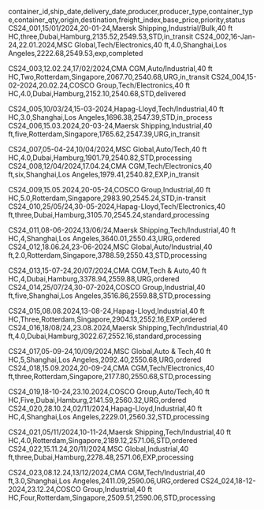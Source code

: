 container_id,ship_date,delivery_date,producer,producer_type,container_type,container_qty,origin,destination,freight_index,base_price,priority,status
CS24_001,15/01/2024,20-01-24,Maersk Shipping,Industrial/Bulk,40 ft HC,three,Dubai,Hamburg,2135.52,2549.53,STD,in_transit
CS24_002,16-Jan-24,22.01.2024,MSC Global,Tech/Electronics,40 ft,4.0,Shanghai,Los Angeles,2222.68,2549.53,exp,completed

CS24_003,12.02.24,17/02/2024,CMA CGM,Auto/Industrial,40 ft HC,Two,Rotterdam,Singapore,2067.70,2540.68,URG,in_transit
CS24_004,15-02-2024,20.02.24,COSCO Group,Tech/Electronics,40 ft HC,4.0,Dubai,Hamburg,2152.10,2540.68,STD,delivered

CS24_005,10/03/24,15-03-2024,Hapag-Lloyd,Tech/Industrial,40 ft HC,3.0,Shanghai,Los Angeles,1696.38,2547.39,STD,in_process
CS24_006,15.03.2024,20-03-24,Maersk Shipping,Industrial,40 ft,five,Rotterdam,Singapore,1765.62,2547.39,URG,in_transit

CS24_007,05-04-24,10/04/2024,MSC Global,Auto/Tech,40 ft HC,4.0,Dubai,Hamburg,1901.79,2540.82,STD,processing
CS24_008,12/04/2024,17.04.24,CMA CGM,Tech/Electronics,40 ft,six,Shanghai,Los Angeles,1979.41,2540.82,EXP,in_transit

CS24_009,15.05.2024,20-05-24,COSCO Group,Industrial,40 ft HC,5.0,Rotterdam,Singapore,2983.90,2545.24,STD,in-transit
CS24_010,25/05/24,30-05-2024,Hapag-Lloyd,Tech/Electronics,40 ft,three,Dubai,Hamburg,3105.70,2545.24,standard,processing

CS24_011,08-06-2024,13/06/24,Maersk Shipping,Tech/Industrial,40 ft HC,4,Shanghai,Los Angeles,3640.01,2550.43,URG,ordered
CS24_012,18.06.24,23-06-2024,MSC Global,Auto/Industrial,40 ft,2.0,Rotterdam,Singapore,3788.59,2550.43,STD,processing

CS24_013,15-07-24,20/07/2024,CMA CGM,Tech & Auto,40 ft HC,4,Dubai,Hamburg,3378.94,2559.88,URG,ordered
CS24_014,25/07/24,30-07-2024,COSCO Group,Industrial,40 ft,five,Shanghai,Los Angeles,3516.86,2559.88,STD,processing

CS24_015,08.08.2024,13-08-24,Hapag-Lloyd,Industrial,40 ft HC,Three,Rotterdam,Singapore,2904.13,2552.16,EXP,ordered
CS24_016,18/08/24,23.08.2024,Maersk Shipping,Tech/Industrial,40 ft,4.0,Dubai,Hamburg,3022.67,2552.16,standard,processing

CS24_017,05-09-24,10/09/2024,MSC Global,Auto & Tech,40 ft HC,5,Shanghai,Los Angeles,2092.40,2550.68,URG,ordered
CS24_018,15.09.2024,20-09-24,CMA CGM,Tech/Electronics,40 ft,three,Rotterdam,Singapore,2177.80,2550.68,STD,processing

CS24_019,18-10-24,23.10.2024,COSCO Group,Auto/Tech,40 ft HC,Five,Dubai,Hamburg,2141.59,2560.32,URG,ordered
CS24_020,28.10.24,02/11/2024,Hapag-Lloyd,Industrial,40 ft HC,4,Shanghai,Los Angeles,2229.01,2560.32,STD,processing

CS24_021,05/11/2024,10-11-24,Maersk Shipping,Tech/Industrial,40 ft HC,4.0,Rotterdam,Singapore,2189.12,2571.06,STD,ordered
CS24_022,15.11.24,20/11/2024,MSC Global,Industrial,40 ft,three,Dubai,Hamburg,2278.48,2571.06,EXP,processing

CS24_023,08.12.24,13/12/2024,CMA CGM,Tech/Industrial,40 ft,3.0,Shanghai,Los Angeles,2411.09,2590.06,URG,ordered
CS24_024,18-12-2024,23.12.24,COSCO Group,Industrial,40 ft HC,Four,Rotterdam,Singapore,2509.51,2590.06,STD,processing